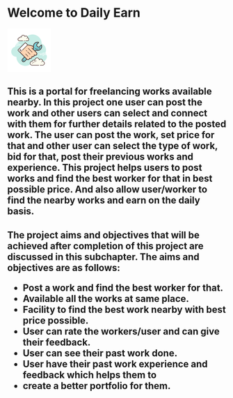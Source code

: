 <h1>Welcome to Daily Earn</h1> <img src="./src/resources/work-logo.png" >

<h2> This is a portal for freelancing works available nearby.
In this project one user can post the work and other users can
select and connect with them for further details related to the
posted work. The user can post the work, set price for that
and other user can select the type of work, bid for that, post
their previous works and experience.
This project helps users to post works and find the best
worker for that in best possible price. And also allow
user/worker to find the nearby works and earn on the daily
basis. </h2>

<h2>The project aims and objectives that will be achieved after
completion of this project are discussed in this subchapter. The aims
and objectives are as follows:

<ul>
<li>Post a work and find the best worker for that.</li>
<li>Available all the works at same place.</li>
<li>Facility to find the best work nearby with best price possible.</li>
<li>User can rate the workers/user and can give their feedback.</li>
<li>User can see their past work done.</li>
<li>User have their past work experience and feedback which helps them to</li>
<li>create a better portfolio for them.</li>
</ul>
</h2>
